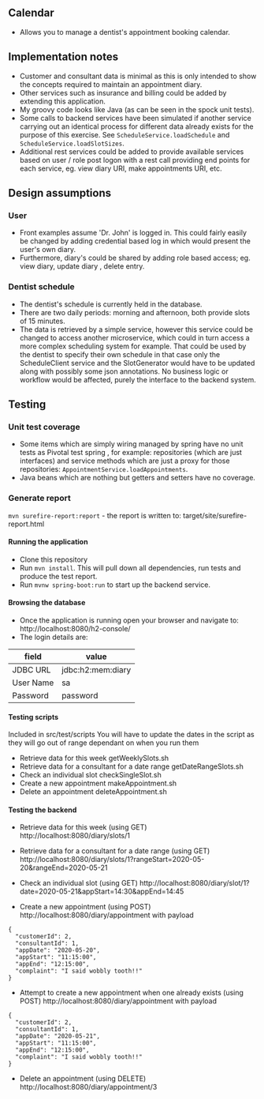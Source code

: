 ## Calendar
* Allows you to manage a dentist's appointment booking calendar.


## Implementation notes
* Customer and consultant data is minimal as this is only intended to show the concepts required
 to maintain an appointment diary.
* Other services such as insurance and billing could be added by extending this application.
* My groovy code looks like Java (as can be seen in the spock unit tests).
* Some calls to backend services have been simulated if another service carrying out an identical
 process for different data already exists for the purpose of this exercise. See `ScheduleService.loadSchedule`
  and `ScheduleService.loadSlotSizes`.
* Additional rest services could be added to provide available services based on user / role post
 logon with a rest call providing end points for each service, eg. view diary URI, make appointments
  URI, etc. 

## Design assumptions
### User
* Front examples assume 'Dr. John' is logged in. This could fairly easily be changed by adding
 credential based log in which would present the user's own diary.
 * Furthermore, diary's could be shared by adding role based access; eg. view diary, update diary
 , delete entry.
### Dentist schedule
* The dentist's schedule is currently held in the database.
* There are two daily periods: morning and afternoon, both provide slots of 15 minutes.
* The data is retrieved by a simple service, however this service could be changed to access
 another microservice, which could in turn access a more complex scheduling system for example. That
 could be used by the dentist to specify their own schedule in that case only the ScheduleClient
  service and the SlotGenerator would have to be updated along with possibly some json annotations. No
   business logic or workflow would be affected, purely the interface to the backend system.
 
 
## Testing

### Unit test coverage
* Some items which are simply wiring managed by spring have no unit tests as Pivotal test spring
, for example: repositories (which are just interfaces) and service methods which are just a
 proxy for those repositories: `AppointmentService.loadAppointments`.
* Java beans which are nothing but getters and setters have no coverage.

### Generate report
`mvn surefire-report:report` - the report is written to: target/site/surefire-report.html

#### Running the application
* Clone this repository
* Run `mvn install`. This will pull down all dependencies, run tests and produce the test report.
* Run `mvnw spring-boot:run` to start up the backend service.

#### Browsing the database
* Once the application is running open your browser and navigate to:
http://localhost:8080/h2-console/
* The login details are:

|field|value|
|-------|-------|
|JDBC URL|jdbc:h2:mem:diary|
|User Name|sa|
|Password|password|

#### Testing scripts
Included in src/test/scripts
You will have to update the dates in the script as they will go out of range dependant on when you
 run them
* Retrieve data for this week
getWeeklySlots.sh
* Retrieve data for a consultant for a date range
getDateRangeSlots.sh
* Check an individual slot
checkSingleSlot.sh
* Create a new appointment
makeAppointment.sh
* Delete an appointment
deleteAppointment.sh

#### Testing the backend
* Retrieve data for this week (using GET)
http://localhost:8080/diary/slots/1

* Retrieve data for a consultant for a date range (using GET)
http://localhost:8080/diary/slots/1?rangeStart=2020-05-20&rangeEnd=2020-05-21

* Check an individual slot (using GET)
http://localhost:8080/diary/slot/1?date=2020-05-21&appStart=14:30&appEnd=14:45

* Create a new appointment (using POST)
http://localhost:8080/diary/appointment
with payload
```
{
  "customerId": 2,
  "consultantId": 1,
  "appDate": "2020-05-20",
  "appStart": "11:15:00",
  "appEnd": "12:15:00",
  "complaint": "I said wobbly tooth!!"
}
```
* Attempt to create a new appointment when one already exists (using POST)
http://localhost:8080/diary/appointment
with payload
```
{
  "customerId": 2,
  "consultantId": 1,
  "appDate": "2020-05-21",
  "appStart": "11:15:00",
  "appEnd": "12:15:00",
  "complaint": "I said wobbly tooth!!"
}
```
* Delete an appointment (using DELETE)
http://localhost:8080/diary/appointment/3